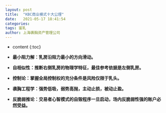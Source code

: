 ```yaml
---
layout: post
title:  "KBC商业模式十大公理"
date:   2021-05-17 18:41:54
categories: 
tags: 鉴乳
author: 上海袭胸资产管理公司
---
```


* content
{:toc}

* **最小阻力解：乳房沿阻力最小的方向滑动。**
* **自相似性：推断右侧乳房的物理学特征，最佳参考依据是左侧乳房。**
* **控制论：掌握全局控制权的充分条件是风险仅限于乳头。**
* **袭胸工程学：强势低吸，弱势高抛，主动止损，被动止盈。**
* **反脆弱推论：交易者心智模式的自毁程序一旦启动，场内反脆弱性强的账户必然受益。**
